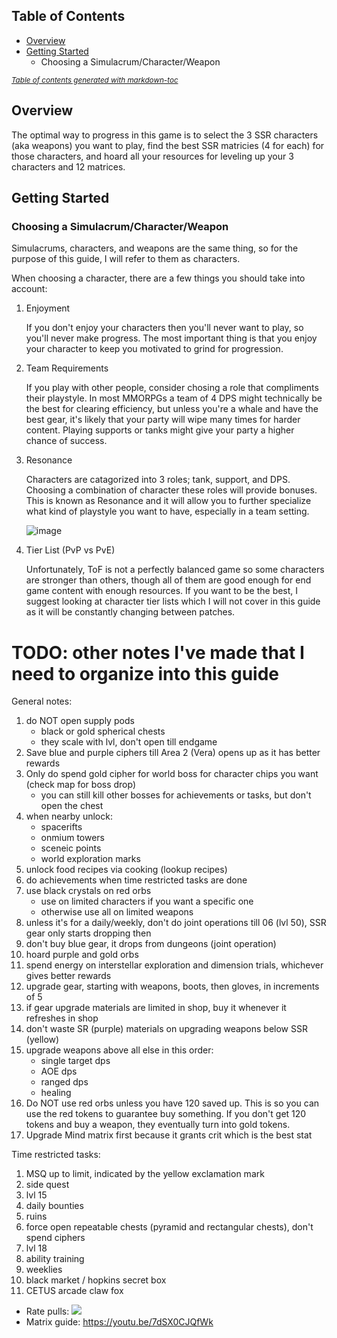 ## Table of Contents

  * [Overview](#overview)
  * [Getting Started](#getting-started)
    + Choosing a Simulacrum/Character/Weapon

<small><i><a href='http://ecotrust-canada.github.io/markdown-toc/'>Table of contents generated with markdown-toc</a></i></small>

## Overview

The optimal way to progress in this game is to select the 3 SSR characters (aka weapons) you want to play, find the best SSR matricies (4 for each) for those characters, and hoard all your resources for leveling up your 3 characters and 12 matrices.

## Getting Started

### Choosing a Simulacrum/Character/Weapon

Simulacrums, characters, and weapons are the same thing, so for the purpose of this guide, I will refer to them as characters.

When choosing a character, there are a few things you should take into account:

1. Enjoyment

    If you don't enjoy your characters then you'll never want to play, so you'll never make progress. The most important thing is that you enjoy your character to keep you motivated to grind for progression.    

1. Team Requirements

    If you play with other people, consider chosing a role that compliments their playstyle. In most MMORPGs a team of 4 DPS might technically be the best for clearing efficiency, but unless you're a whale and have the best gear, it's likely that your party will wipe many times for harder content. Playing supports or tanks might give your party a higher chance of success.

1. Resonance

    Characters are catagorized into 3 roles; tank, support, and DPS. Choosing a combination of character these roles will provide bonuses. This is known as Resonance and it will allow you to further specialize what kind of playstyle you want to have, especially in a team setting.

    ![image](https://user-images.githubusercontent.com/19635286/183746466-0ee5d3b3-bef4-42ce-bede-3cb684548311.png)

1. Tier List (PvP vs PvE)

    Unfortunately, ToF is not a perfectly balanced game so some characters are stronger than others, though all of them are good enough for end game content with enough resources. If you want to be the best, I suggest looking at character tier lists which I will not cover in this guide as it will be constantly changing between patches.

# TODO: other notes I've made that I need to organize into this guide

General notes:
1. do NOT open supply pods
    - black or gold spherical chests
    - they scale with lvl, don't open till endgame
2. Save blue and purple ciphers till Area 2 (Vera) opens up as it has better rewards
3. Only do spend gold cipher for world boss for character chips you want (check map for boss drop)
    - you can still kill other bosses for achievements or tasks, but don't open the chest
2. when nearby unlock:
    - spacerifts
    - onmium towers
    - sceneic points
    - world exploration marks
3. unlock food recipes via cooking (lookup recipes)
4. do achievements when time restricted tasks are done
5. use black crystals on red orbs
    - use on limited characters if you want a specific one
    - otherwise use all on limited weapons
6. unless it's for a daily/weekly, don't do joint operations till 06 (lvl 50), SSR gear only starts dropping then
7. don't buy blue gear, it drops from dungeons (joint operation)
8. hoard purple and gold orbs
9. spend energy on interstellar exploration and dimension trials, whichever gives better rewards
10. upgrade gear, starting with weapons, boots, then gloves, in increments of 5
11. if gear upgrade materials are limited in shop, buy it whenever it refreshes in shop
12. don't waste SR (purple) materials on upgrading weapons below SSR (yellow)
12. upgrade weapons above all else in this order:
    - single target dps
    - AOE dps
    - ranged dps
    - healing
13. Do NOT use red orbs unless you have 120 saved up. This is so you can use the red tokens to guarantee buy something. If you don't get 120 tokens and buy a weapon, they eventually turn into gold tokens.
14. Upgrade Mind matrix first because it grants crit which is the best stat

Time restricted tasks:
1. MSQ up to limit, indicated by the yellow exclamation mark
2. side quest
3. lvl 15
4. daily bounties
5. ruins
6. force open repeatable chests (pyramid and rectangular chests), don't spend ciphers
7. lvl 18
8. ability training
9. weeklies
10. black market / hopkins secret box
11. CETUS arcade claw fox

- Rate pulls: ![](https://user-images.githubusercontent.com/19635286/183746175-a530ffaf-1d7c-4f6f-bc82-fbac7bcc8cd5.png)
- Matrix guide: https://youtu.be/7dSX0CJQfWk
